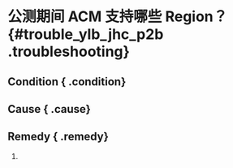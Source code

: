 # 公测期间 ACM 支持哪些 Region？ {#trouble_ylb_jhc_p2b .troubleshooting}

## Condition { .condition}

## Cause { .cause}

## Remedy { .remedy}

1.    

